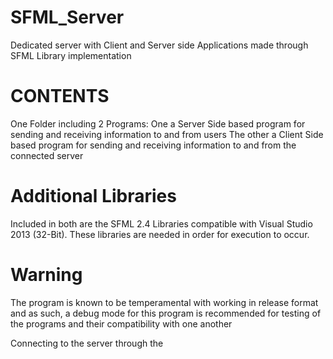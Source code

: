 # SFML_Server
Dedicated server with Client and Server side Applications made through SFML Library implementation

# CONTENTS
One Folder including 2 Programs: 
One a Server Side based program for sending and receiving information to and from users
The other a Client Side based program for sending and receiving information to and from the connected server

# Additional Libraries
Included in both are the SFML 2.4 Libraries compatible with Visual Studio 2013 (32-Bit). These libraries are needed in order for execution to occur.

# Warning
The program is known to be temperamental with working in release format and as such, a debug mode for this program is recommended for testing of the programs and their compatibility with one another

Connecting to the server through the 
